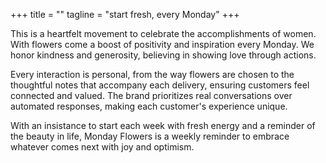 +++
title = ""
tagline = "start fresh, every Monday"
+++

This is a heartfelt movement to celebrate the accomplishments of women. With flowers come a boost of positivity and inspiration every Monday. We honor kindness and generosity, believing in showing love through actions.

Every interaction is personal, from the way flowers are chosen to the thoughtful notes that accompany each delivery, ensuring customers feel connected and valued. The brand prioritizes real conversations over automated responses, making each customer's experience unique.

With an insistance to start each week with fresh energy and a reminder of the beauty in life, Monday Flowers is a weekly reminder to embrace whatever comes next with joy and optimism.
